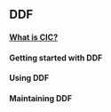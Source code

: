 ## DDF

#### [What is CIC?](/assets/WhatIsCIC.md)
#### Getting started with DDF
#### Using DDF
#### Maintaining DDF
